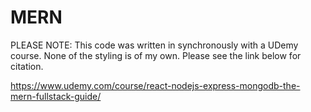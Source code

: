 # MERN
PLEASE NOTE: This code was written in synchronously with a UDemy course. None of the styling is of my own. Please see the link below for citation.

https://www.udemy.com/course/react-nodejs-express-mongodb-the-mern-fullstack-guide/
